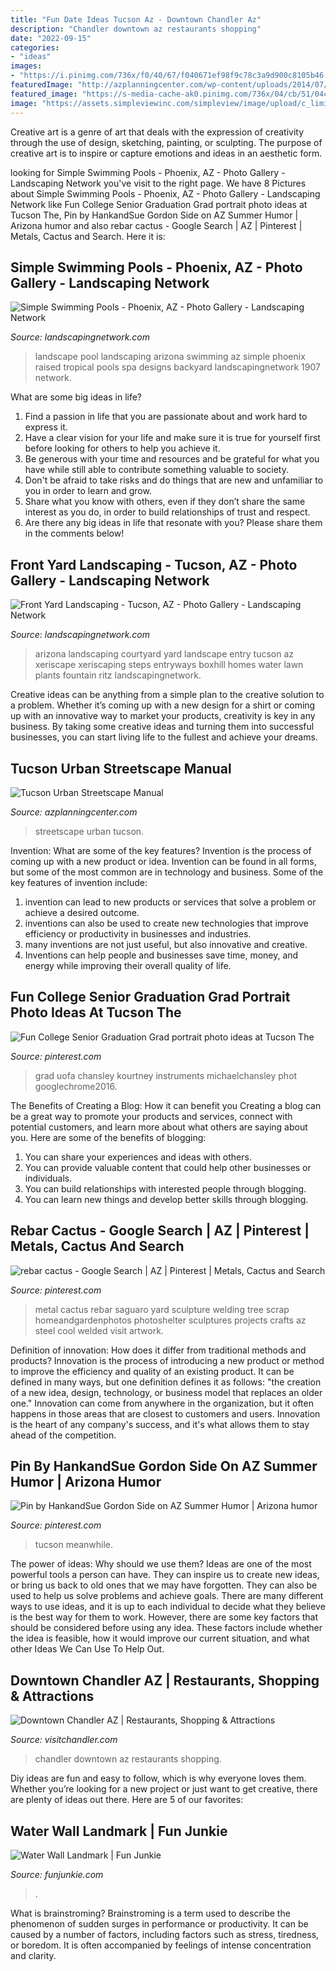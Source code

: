 ```yaml
---
title: "Fun Date Ideas Tucson Az - Downtown Chandler Az"
description: "Chandler downtown az restaurants shopping"
date: "2022-09-15"
categories:
- "ideas"
images:
- "https://i.pinimg.com/736x/f0/40/67/f040671ef98f9c78c3a9d900c8105b46.jpg"
featuredImage: "http://azplanningcenter.com/wp-content/uploads/2014/07/61.jpg"
featured_image: "https://s-media-cache-ak0.pinimg.com/736x/04/cb/51/04cb516f50d802b65db578281c2e0888.jpg"
image: "https://assets.simpleviewinc.com/simpleview/image/upload/c_limit,h_1200,q_75,w_1200/v1/clients/chandler/DSC_9207_31486703-e3c4-0431-8a2d64a0cfe69942.jpg"
---
```



Creative art is a genre of art that deals with the expression of creativity through the use of design, sketching, painting, or sculpting. The purpose of creative art is to inspire or capture emotions and ideas in an aesthetic form.

	

		
looking for Simple Swimming Pools - Phoenix, AZ - Photo Gallery - Landscaping Network you've visit to the right page. We have 8 Pictures about Simple Swimming Pools - Phoenix, AZ - Photo Gallery - Landscaping Network like Fun College Senior Graduation Grad portrait photo ideas at Tucson The, Pin by HankandSue Gordon Side on AZ Summer Humor | Arizona humor and also rebar cactus - Google Search | AZ | Pinterest | Metals, Cactus and Search. Here it is:
		
    
## Simple Swimming Pools - Phoenix, AZ - Photo Gallery - Landscaping Network

<img loading=lazy src="https://images.landscapingnetwork.com/pictures/images/800x642Max/simple-swimming-pools_28/pool-and-raised-spa-mrgspace-landscape_1907.jpg" onerror="this.onerror=null;this.src='https://tse3.mm.bing.net/th?id=OIP.hLaBYlwvYE1_EsrQ8kuazQHaFi&amp;pid=15.1';" alt="Simple Swimming Pools - Phoenix, AZ - Photo Gallery - Landscaping Network">

_Source: landscapingnetwork.com_

>landscape pool landscaping arizona swimming az simple phoenix raised tropical pools spa designs backyard landscapingnetwork 1907 network. 

	

What are some big ideas in life?
1. Find a passion in life that you are passionate about and work hard to express it.
2. Have a clear vision for your life and make sure it is true for yourself first before looking for others to help you achieve it.
3. Be generous with your time and resources and be grateful for what you have while still able to contribute something valuable to society.
4. Don't be afraid to take risks and do things that are new and unfamiliar to you in order to learn and grow.
5. Share what you know with others, even if they don’t share the same interest as you do, in order to build relationships of trust and respect. 
6. Are there any big ideas in life that resonate with you? Please share them in the comments below!

    
## Front Yard Landscaping - Tucson, AZ - Photo Gallery - Landscaping Network

<img loading=lazy src="https://images.landscapingnetwork.com/pictures/images/800x642Max/front-yard-landscaping_15/front-entry-xeriscaping-boxhill-landscape-design_8774.jpg" onerror="this.onerror=null;this.src='https://tse3.mm.bing.net/th?id=OIP.T4kzdiKBsXTKYlzsr2HBywHaEc&amp;pid=15.1';" alt="Front Yard Landscaping - Tucson, AZ - Photo Gallery - Landscaping Network">

_Source: landscapingnetwork.com_

>arizona landscaping courtyard yard landscape entry tucson az xeriscape xeriscaping steps entryways boxhill homes water lawn plants fountain ritz landscapingnetwork. 

	

Creative ideas can be anything from a simple plan to the creative solution to a problem. Whether it’s coming up with a new design for a shirt or coming up with an innovative way to market your products, creativity is key in any business. By taking some creative ideas and turning them into successful businesses, you can start living life to the fullest and achieve your dreams.

    
## Tucson Urban Streetscape Manual

<img loading=lazy src="http://azplanningcenter.com/wp-content/uploads/2014/07/61.jpg" onerror="this.onerror=null;this.src='https://tse1.mm.bing.net/th?id=OIP.QDjXCHRqsvUKJE4kfrDnrwHaEB&amp;pid=15.1';" alt="Tucson Urban Streetscape Manual">

_Source: azplanningcenter.com_

>streetscape urban tucson. 

	

Invention: What are some of the key features?
Invention is the process of coming up with a new product or idea. Invention can be found in all forms, but some of the most common are in technology and business. Some of the key features of invention include:
1. invention can lead to new products or services that solve a problem or achieve a desired outcome.
2. inventions can also be used to create new technologies that improve efficiency or productivity in businesses and industries. 
3. many inventions are not just useful, but also innovative and creative. 
4. Inventions can help people and businesses save time, money, and energy while improving their overall quality of life.

    
## Fun College Senior Graduation Grad Portrait Photo Ideas At Tucson The

<img loading=lazy src="https://i.pinimg.com/736x/f0/40/67/f040671ef98f9c78c3a9d900c8105b46.jpg" onerror="this.onerror=null;this.src='https://tse2.mm.bing.net/th?id=OIP.N_8PTIJSEr6SUU2u3-NzOgHaLH&amp;pid=15.1';" alt="Fun College Senior Graduation Grad portrait photo ideas at Tucson The">

_Source: pinterest.com_

>grad uofa chansley kourtney instruments michaelchansley phot googlechrome2016. 

	

The Benefits of Creating a Blog: How it can benefit you
Creating a blog can be a great way to promote your products and services, connect with potential customers, and learn more about what others are saying about you. Here are some of the benefits of blogging:
1. You can share your experiences and ideas with others.
2. You can provide valuable content that could help other businesses or individuals.
3. You can build relationships with interested people through blogging.
4. You can learn new things and develop better skills through blogging.

    
## Rebar Cactus - Google Search | AZ | Pinterest | Metals, Cactus And Search

<img loading=lazy src="https://s-media-cache-ak0.pinimg.com/736x/04/cb/51/04cb516f50d802b65db578281c2e0888.jpg" onerror="this.onerror=null;this.src='https://tse1.mm.bing.net/th?id=OIP.HeklyZztNG0RcndE0L-HwwHaLG&amp;pid=15.1';" alt="rebar cactus - Google Search | AZ | Pinterest | Metals, Cactus and Search">

_Source: pinterest.com_

>metal cactus rebar saguaro yard sculpture welding tree scrap homeandgardenphotos photoshelter sculptures projects crafts az steel cool welded visit artwork. 

	

Definition of innovation: How does it differ from traditional methods and products?
Innovation is the process of introducing a new product or method to improve the efficiency and quality of an existing product. It can be defined in many ways, but one definition defines it as follows: "the creation of a new idea, design, technology, or business model that replaces an older one." Innovation can come from anywhere in the organization, but it often happens in those areas that are closest to customers and users. Innovation is the heart of any company's success, and it's what allows them to stay ahead of the competition.

    
## Pin By HankandSue Gordon Side On AZ Summer Humor | Arizona Humor

<img loading=lazy src="https://i.pinimg.com/originals/20/45/62/20456200de37f66be96141e1add636e4.jpg" onerror="this.onerror=null;this.src='https://tse4.mm.bing.net/th?id=OIP.fd_s5qdmW_FE__dvr65i_wHaEK&amp;pid=15.1';" alt="Pin by HankandSue Gordon Side on AZ Summer Humor | Arizona humor">

_Source: pinterest.com_

>tucson meanwhile. 

	

The power of ideas: Why should we use them?
Ideas are one of the most powerful tools a person can have. They can inspire us to create new ideas, or bring us back to old ones that we may have forgotten. They can also be used to help us solve problems and achieve goals. There are many different ways to use ideas, and it is up to each individual to decide what they believe is the best way for them to work. However, there are some key factors that should be considered before using any idea. These factors include whether the idea is feasible, how it would improve our current situation, and what other Ideas We Can Use To Help Out.

    
## Downtown Chandler AZ | Restaurants, Shopping &amp; Attractions

<img loading=lazy src="https://assets.simpleviewinc.com/simpleview/image/upload/c_limit,h_1200,q_75,w_1200/v1/clients/chandler/DSC_9207_31486703-e3c4-0431-8a2d64a0cfe69942.jpg" onerror="this.onerror=null;this.src='https://tse3.mm.bing.net/th?id=OIP.gCaVYI76Si0WPZsk-tEnwAHaE8&amp;pid=15.1';" alt="Downtown Chandler AZ | Restaurants, Shopping &amp; Attractions">

_Source: visitchandler.com_

>chandler downtown az restaurants shopping. 

	

Diy ideas are fun and easy to follow, which is why everyone loves them. Whether you’re looking for a new project or just want to get creative, there are plenty of ideas out there. Here are 5 of our favorites: 

    
## Water Wall Landmark | Fun Junkie

<img loading=lazy src="https://funjunkie.com/wp-content/uploads/2012/08/waterwall_5.jpg" onerror="this.onerror=null;this.src='https://tse4.mm.bing.net/th?id=OIP.RT5gVTYtnXFtL7bfO-NdvAHaFj&amp;pid=15.1';" alt="Water Wall Landmark | Fun Junkie">

_Source: funjunkie.com_

>. 

	

What is brainstroming?
Brainstroming is a term used to describe the phenomenon of sudden surges in performance or productivity. It can be caused by a number of factors, including factors such as stress, tiredness, or boredom. It is often accompanied by feelings of intense concentration and clarity.

